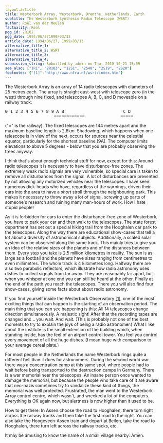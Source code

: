 ```yaml
---
layout:article
title: Westerbork Array, Westerbork, Drenthe, Netherlands, Earth
subtitle: The Westerbork Synthesis Radio Telescope (WSRT)
author: Roel van der Meulen
factuality: Real
pgg_id: 2R102
pgg_date: 1994/06/271999/03/13
article_date: 1994/06/27, 1999/03/13
alternative_title_1: 
alternative_title_2: WSRT
alternative_title_3: 
alternative_title_4: 
submission_string: Submitted by admin on Thu, 2010-10-21 15:59
see_also: ["1R1", "2R103", "12S1", "2S48", "2S19", "2S20"]
footnotes: {"[1]":"http://www.nfra.nl/wsrt/index.htm"}
---
```

<div>
<p>The Westerbork Array is an array of 14 radio telescopes with diameters of 25 metres each. The array is straight east-west with telescope zero (in the west) through nine fixed, and telescopes A, B, C, and D moveable on a railway track:</p>
<pre>
0 1 2 3 4 5 6 7 8 9 A B                       C D
                   ============              =====
</pre>
<p>("=" is the railway). The fixed telescopes are 144 metres apart and the maximum baseline length is 2.8km. Shadowing, which happens when one telescope is in view of the next, occurs for sources near the celestial equator, particularly for the shortest baseline (9A). The computer limits elevations to above 5 degrees - below that you are probably observing the trees anyway.</p>
<p>I think that's about enough technical stuff for now, except for this: Around radio telescopes it is necessary to have disturbance-free zones. The extremely weak radio signals are very vulnerable, so special care is taken to remove all disturbances from the signal. A lot of disturbances are prevented by not allowing any motorized vehicles near the telescopes. I have seen numerous dick-heads who have, regardless of the warnings, driven their cars into the area to have a <em>short</em> stroll through the neighbouring park. This makes it necessary to throw away a lot of signal, screwing up parts of someone's research and ruining many man-hours of work. How I hate stupid people!</p>
<p>As it is forbidden for cars to enter the disturbance-free zone of Westerbork, you have to park your car and then walk to the telescopes. The state forest department has set out a special hiking trail from the Hooghalen car park to the telescopes. Along the way there are educational show-cases that tell a lot about a diversity of astronomical subjects. Additionally, a scaled solar system can be observed along the same track. This mainly tries to give you an idea of the relative sizes of the planets and of the distances between them. Every step you take is 2.5 million kilometres in reality. The sun is as large as a football and the planets have sizes ranging from centimetres to even millimetres. The whole track is 4 kilometres long. Halfway there are also two parabolic reflectors, which illustrate how radio astronomy uses dishes to collect signals from far away. They are reasonably far apart, but when you whisper at one end you can still be heard at the other. Finally at the end of the path you reach the telescopes. There you will also find four show-cases, giving some facts about about radio astronomy.</p>
<p>If you find yourself inside the Westerbork Observatory <a href="#footnotes.1" class="footnote-link">[1]</a>, one of the most exciting things that can happen is the starting of an observation period. The main thing that you can see happening is this: All 14 telescopes change direction simultaneously. A majestic sight! After that the recording tapes are changed and... you wait. And wait. (This is probably not one of the best moments to try to explain the joys of being a radio astronomer.) What I like about the institute is the small extension of the building which, when standing inside, has the feel of an airport control tower. You feel you control every movement of all the huge dishes. (I mean huge with comparison to your average cereal plate.)</p>
<p>For most people in the Netherlands the name Westerbork rings quite a different bell than it does for astronomers. During the second world war there was a concentration camp at this same spot, where people had to wait before being transported to the destruction camps in Germany. There is a war memorial near the telescopes. An insane person once wanted to damage the memorial, but because the people who take care of it are aware that neo-nazis sometimes try to vandalize these kind of things, the memorial was well protected. Frustrated, the man went to the Westerbork Array control centre, which wasn't, and wrecked a lot of the computers. Everything is OK again now, but alertness is now higher than it used to be.</p>
<p>How to get there: In Assen choose the road to Hooghalen, there turn right across the railway tracks and then take the first road to the right. You can also take the Hoogeveen-Assen train and depart at Beilen, take the road to Hooghalen, there turn left across the railway tracks, etc.</p>
<p>It may be amusing to know the name of a small village nearby: Amen.</p>
</div>
